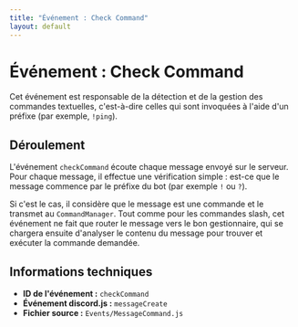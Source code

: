 ```yaml
---
title: "Événement : Check Command"
layout: default
---
```


# Événement : Check Command

Cet événement est responsable de la détection et de la gestion des commandes textuelles, c'est-à-dire celles qui sont invoquées à l'aide d'un préfixe (par exemple, `!ping`).

## Déroulement

L'événement `checkCommand` écoute chaque message envoyé sur le serveur. Pour chaque message, il effectue une vérification simple : est-ce que le message commence par le préfixe du bot (par exemple `!` ou `?`).

Si c'est le cas, il considère que le message est une commande et le transmet au `CommandManager`. Tout comme pour les commandes slash, cet événement ne fait que router le message vers le bon gestionnaire, qui se chargera ensuite d'analyser le contenu du message pour trouver et exécuter la commande demandée.

## Informations techniques

- **ID de l'événement :** `checkCommand`
- **Événement discord.js :** `messageCreate`
- **Fichier source :** `Events/MessageCommand.js`
